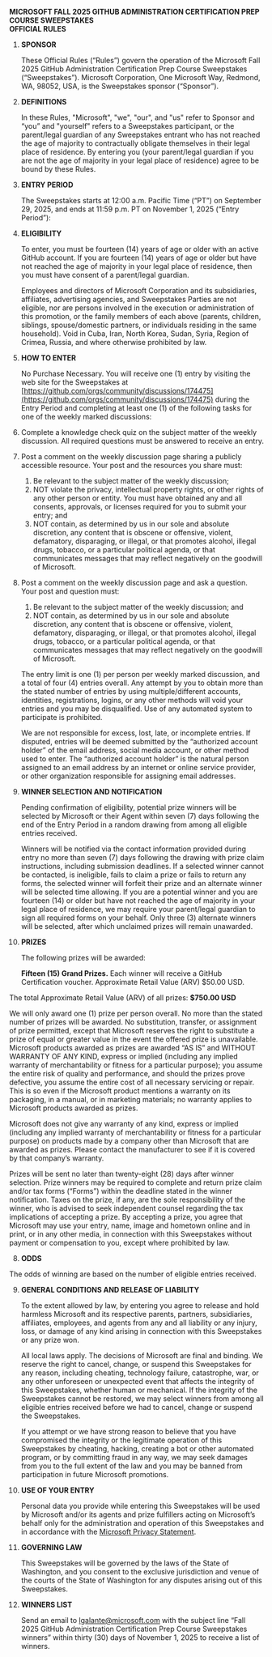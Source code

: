 **MICROSOFT FALL 2025 GITHUB ADMINISTRATION CERTIFICATION PREP COURSE SWEEPSTAKES**  
**OFFICIAL RULES**

1. **SPONSOR**  
     
   These Official Rules (“Rules”) govern the operation of the Microsoft Fall 2025 GitHub Administration Certification Prep Course Sweepstakes (“Sweepstakes”). Microsoft Corporation, One Microsoft Way, Redmond, WA, 98052, USA, is the Sweepstakes sponsor (“Sponsor”).  
     
2. **DEFINITIONS**  
     
   In these Rules, "Microsoft", "we", "our", and "us" refer to Sponsor and “you” and "yourself" refers to a Sweepstakes participant, or the parent/legal guardian of any Sweepstakes entrant who has not reached the age of majority to contractually obligate themselves in their legal place of residence. By entering you (your parent/legal guardian if you are not the age of majority in your legal place of residence) agree to be bound by these Rules.  
     
3. **ENTRY PERIOD**  
     
   The Sweepstakes starts at 12:00 a.m. Pacific Time (“PT”) on September 29, 2025, and ends at 11:59 p.m. PT on November 1, 2025 (“Entry Period”):    
     
     
4. **ELIGIBILITY**  
     
   To enter, you must be fourteen (14) years of age or older with an active GitHub account. If you are fourteen (14) years of age or older but have not reached the age of majority in your legal place of residence, then you must have consent of a parent/legal guardian.  
     
   Employees and directors of Microsoft Corporation and its subsidiaries, affiliates, advertising agencies, and Sweepstakes Parties are not eligible, nor are persons involved in the execution or administration of this promotion, or the family members of each above (parents, children, siblings, spouse/domestic partners, or individuals residing in the same household). Void in Cuba, Iran, North Korea, Sudan, Syria, Region of Crimea, Russia, and where otherwise prohibited by law.   
     
5. **HOW TO ENTER**  
     
   No Purchase Necessary. You will receive one (1) entry by visiting the web site for the Sweepstakes at [https://github.com/orgs/community/discussions/174475](https://github.com/orgs/community/discussions/174475) during the Entry Period and completing at least one (1) of the following tasks for one of the weekly marked discussions:   
     
1. Complete a knowledge check quiz on the subject matter of the weekly discussion. All required questions must be answered to receive an entry.  
2. Post a comment on the weekly discussion page sharing a publicly accessible resource. Your post and the resources you share must:   
   1. Be relevant to the subject matter of the weekly discussion;  
   2. NOT violate the privacy, intellectual property rights, or other rights of any other person or entity. You must have obtained any and all consents, approvals, or licenses required for you to submit your entry; and  
   3. NOT contain, as determined by us in our sole and absolute discretion, any content that is obscene or offensive, violent, defamatory, disparaging, or illegal, or that promotes alcohol, illegal drugs, tobacco, or a particular political agenda, or that communicates messages that may reflect negatively on the goodwill of Microsoft.  
3. Post a comment on the weekly discussion page and ask a question. Your post and question must:  
   1. Be relevant to the subject matter of the weekly discussion; and  
   2. NOT contain, as determined by us in our sole and absolute discretion, any content that is obscene or offensive, violent, defamatory, disparaging, or illegal, or that promotes alcohol, illegal drugs, tobacco, or a particular political agenda, or that communicates messages that may reflect negatively on the goodwill of Microsoft.

   

   The entry limit is one (1) per person per weekly marked discussion, and a total of four (4) entries overall. Any attempt by you to obtain more than the stated number of entries by using multiple/different accounts, identities, registrations, logins, or any other methods will void your entries and you may be disqualified. Use of any automated system to participate is prohibited.

   

   We are not responsible for excess, lost, late, or incomplete entries. If disputed, entries will be deemed submitted by the “authorized account holder” of the email address, social media account, or other method used to enter. The “authorized account holder” is the natural person assigned to an email address by an internet or online service provider, or other organization responsible for assigning email addresses.

   

6. **WINNER SELECTION AND NOTIFICATION**  
     
   Pending confirmation of eligibility, potential prize winners will be selected by Microsoft or their Agent within seven (7) days following the end of the Entry Period in a random drawing from among all eligible entries received.  
     
   Winners will be notified via the contact information provided during entry no more than seven (7) days following the drawing with prize claim instructions, including submission deadlines. If a selected winner cannot be contacted, is ineligible, fails to claim a prize or fails to return any forms, the selected winner will forfeit their prize and an alternate winner will be selected time allowing. If you are a potential winner and you are fourteen (14) or older but have not reached the age of majority in your legal place of residence, we may require your parent/legal guardian to sign all required forms on your behalf. Only three (3) alternate winners will be selected, after which unclaimed prizes will remain unawarded.    
     
7. **PRIZES**  
     
   The following prizes will be awarded:   
     
   **Fifteen (15) Grand Prizes.** Each winner will receive a GitHub Certification voucher. Approximate Retail Value (ARV) $50.00 USD.  
   

The total Approximate Retail Value (ARV) of all prizes: **$750.00 USD**

We will only award one (1) prize per person overall. No more than the stated number of prizes will be awarded. No substitution, transfer, or assignment of prize permitted, except that Microsoft reserves the right to substitute a prize of equal or greater value in the event the offered prize is unavailable. Microsoft products awarded as prizes are awarded “AS IS” and WITHOUT WARRANTY OF ANY KIND, express or implied (including any implied warranty of merchantability or fitness for a particular purpose); you assume the entire risk of quality and performance, and should the prizes prove defective, you assume the entire cost of all necessary servicing or repair. This is so even if the Microsoft product mentions a warranty on its packaging, in a manual, or in marketing materials; no warranty applies to Microsoft products awarded as prizes.

Microsoft does not give any warranty of any kind, express or implied (including any implied warranty of merchantability or fitness for a particular purpose) on products made by a company other than Microsoft that are awarded as prizes. Please contact the manufacturer to see if it is covered by that company’s warranty.

Prizes will be sent no later than twenty-eight (28) days after winner selection. Prize winners may be required to complete and return prize claim and/or tax forms (“Forms”) within the deadline stated in the winner notification. Taxes on the prize, if any, are the sole responsibility of the winner, who is advised to seek independent counsel regarding the tax implications of accepting a prize. By accepting a prize, you agree that Microsoft may use your entry, name, image and hometown online and in print, or in any other media, in connection with this Sweepstakes without payment or compensation to you, except where prohibited by law.

8. **ODDS**  
   

The odds of winning are based on the number of eligible entries received.

9. **GENERAL CONDITIONS AND RELEASE OF LIABILITY**  
     
   To the extent allowed by law, by entering you agree to release and hold harmless Microsoft and its respective parents, partners, subsidiaries, affiliates, employees, and agents from any and all liability or any injury, loss, or damage of any kind arising in connection with this Sweepstakes or any prize won.  
     
   All local laws apply. The decisions of Microsoft are final and binding. We reserve the right to cancel, change, or suspend this Sweepstakes for any reason, including cheating, technology failure, catastrophe, war, or any other unforeseen or unexpected event that affects the integrity of this Sweepstakes, whether human or mechanical. If the integrity of the Sweepstakes cannot be restored, we may select winners from among all eligible entries received before we had to cancel, change or suspend the Sweepstakes.   
     
   If you attempt or we have strong reason to believe that you have compromised the integrity or the legitimate operation of this Sweepstakes by cheating, hacking, creating a bot or other automated program, or by committing fraud in any way, we may seek damages from you to the full extent of the law and you may be banned from participation in future Microsoft promotions.   
     
10. **USE OF YOUR ENTRY**  
      
    Personal data you provide while entering this Sweepstakes will be used by Microsoft and/or its agents and prize fulfillers acting on Microsoft’s behalf only for the administration and operation of this Sweepstakes and in accordance with the [Microsoft Privacy Statement](https://go.microsoft.com/fwlink/?LinkId=521839).  
      
11. **GOVERNING LAW**  
      
    This Sweepstakes will be governed by the laws of the State of Washington, and you consent to the exclusive jurisdiction and venue of the courts of the State of Washington for any disputes arising out of this Sweepstakes.  
      
12. **WINNERS LIST**  
      
    Send an email to [lgalante@microsoft.com](mailto:lgalante@microsoft.com) with the subject line “Fall 2025 GitHub Administration Certification Prep Course Sweepstakes winners” within thirty (30) days of November 1, 2025 to receive a list of winners.
